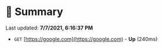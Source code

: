 # 📖 Summary
Last updated: **7/7/2021, 6:16:37 PM**

- `GET` [https://google.com](https://google.com) - **Up** (240ms)
